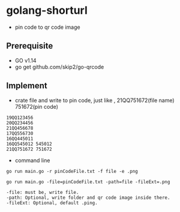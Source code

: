 # golang-shorturl
- pin code to qr code image

## Prerequisite
- GO v1.14
- go get github.com/skip2/go-qrcode

## Implement
- crate file and write to pin code, just like , 21QQ751672(file name) 751672(pin code)
```
19QQ123456
20QQ234456
21QQ456678
17QQ556730
16QQ445011
16QQ545012 545012
21QQ751672 751672
```
- command line
```
go run main.go -r pinCodeFile.txt -f file -e .png

go run main.go -file=pinCodeFile.txt -path=file -fileExt=.png

-file: must be, write file.
-path: Optional, write folder and qr code image inside there.
-fileExt: Optional, default .ping.
```